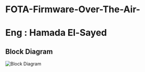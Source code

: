 # FOTA-Firmware-Over-The-Air-
# Eng : Hamada El-Sayed
## Block Diagram
![Block Diagram](https://github.com/user-attachments/assets/b56ae550-e579-41d1-afa4-178faa50366c)
